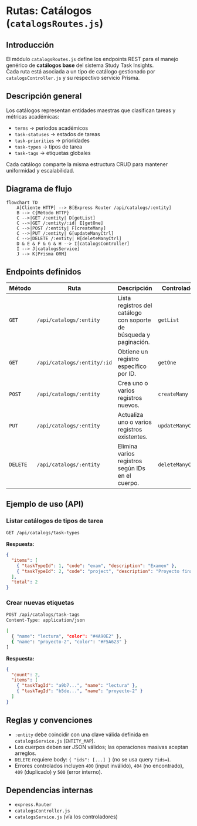 # Rutas: Catálogos (`catalogsRoutes.js`)

## Introducción

El módulo `catalogsRoutes.js` define los endpoints REST para el manejo genérico de **catálogos base** del sistema Study Task Insights.  
Cada ruta está asociada a un tipo de catálogo gestionado por `catalogsController.js` y su respectivo servicio Prisma.

## Descripción general

Los catálogos representan entidades maestras que clasifican tareas y métricas académicas:  

- `terms` → períodos académicos  
- `task-statuses` → estados de tareas  
- `task-priorities` → prioridades  
- `task-types` → tipos de tarea  
- `task-tags` → etiquetas globales  

Cada catálogo comparte la misma estructura CRUD para mantener uniformidad y escalabilidad.

## Diagrama de flujo

```mermaid
flowchart TD
    A[Cliente HTTP] --> B[Express Router /api/catalogs/:entity]
    B --> C{Método HTTP}
    C -->|GET /:entity| D[getList]
    C -->|GET /:entity/:id| E[getOne]
    C -->|POST /:entity| F[createMany]
    C -->|PUT /:entity| G[updateManyCtrl]
    C -->|DELETE /:entity| H[deleteManyCtrl]
    D & E & F & G & H --> I[catalogsController]
    I --> J[catalogsService]
    J --> K[Prisma ORM]
```

## Endpoints definidos

| Método   | Ruta                        | Descripción                                                        | Controlador      |
| -------- | --------------------------- | ------------------------------------------------------------------ | ---------------- |
| `GET`    | `/api/catalogs/:entity`     | Lista registros del catálogo con soporte de búsqueda y paginación. | `getList`        |
| `GET`    | `/api/catalogs/:entity/:id` | Obtiene un registro específico por ID.                             | `getOne`         |
| `POST`   | `/api/catalogs/:entity`     | Crea uno o varios registros nuevos.                                | `createMany`     |
| `PUT`    | `/api/catalogs/:entity`     | Actualiza uno o varios registros existentes.                       | `updateManyCtrl` |
| `DELETE` | `/api/catalogs/:entity`     | Elimina varios registros según IDs en el cuerpo.                   | `deleteManyCtrl` |

## Ejemplo de uso (API)

### Listar catálogos de tipos de tarea

```bash
GET /api/catalogs/task-types
```

**Respuesta:**

```json
{
  "items": [
    { "taskTypeId": 1, "code": "exam", "description": "Examen" },
    { "taskTypeId": 2, "code": "project", "description": "Proyecto final" }
  ],
  "total": 2
}
```

### Crear nuevas etiquetas

```bash
POST /api/catalogs/task-tags
Content-Type: application/json

[
  { "name": "lectura", "color": "#4A90E2" },
  { "name": "proyecto-2", "color": "#F5A623" }
]
```

**Respuesta:**

```json
{
  "count": 2,
  "items": [
    { "taskTagId": "a9b7...", "name": "lectura" },
    { "taskTagId": "b5de...", "name": "proyecto-2" }
  ]
}
```

## Reglas y convenciones

- `:entity` debe coincidir con una clave válida definida en `catalogsService.js` (`ENTITY_MAP`).
- Los cuerpos deben ser JSON válidos; las operaciones masivas aceptan arreglos.
- `DELETE` requiere body: `{ "ids": [...] }` (no se usa query `?ids=`).
- Errores controlados incluyen `400` (input inválido), `404` (no encontrado), `409` (duplicado) y `500` (error interno).

## Dependencias internas

- `express.Router`
- `catalogsController.js`
- `catalogsService.js` (vía los controladores)
